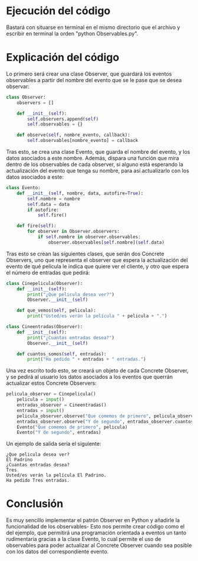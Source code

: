 # Ejecución del código

Bastará con situarse en terminal en el mismo directorio que el archivo y escribir en terminal la orden "python Observables.py".

# Explicación del código

Lo primero será crear una clase Observer, que guardará los eventos observables a partir del nombre del evento que se le pase que se desea observar:

```python
class Observer:
    observers = []

    def __init__(self):
        self.observers.append(self)
        self.observables = {}

    def observe(self, nombre_evento, callback):
        self.observables[nombre_evento] = callback
```

Tras esto, se crea una clase Evento, que guarda el nombre del evento, y los datos asociados a este nombre. Además, dispara una función que mira dentro de los observables de cada observer, si alguno está esperando la actualización del evento que tenga su nombre, para así actualizarlo con los datos asociados a este:

```python
class Evento:
    def __init__(self, nombre, data, autofire=True):
        self.nombre = nombre
        self.data = data
        if autofire:
            self.fire()

    def fire(self):
        for observer in Observer.observers:
            if self.nombre in observer.observables:
                observer.observables[self.nombre](self.data)
```

Tras esto se crean las siguientes clases, que serán dos Concrete Observers, uno que representa el observer que espera la actualización del evento de qué película le indica que quiere ver el cliente, y otro que espera el número de entradas que pedirá:

```python
class Cinepelicula(Observer):
    def __init__(self):
        print("¿Que pelicula desea ver?")
        Observer.__init__(self)

    def que_vemos(self, pelicula):
        print("Usted/es verán la película " + pelicula + ".")
```

```python
class Cineentradas(Observer):
    def __init__(self):
        print("¿Cuantas entradas desea?")
        Observer.__init__(self)

    def cuantos_somos(self, entradas):
        print("Ha pedido " + entradas + " entradas.")
```

Una vez escrito todo esto, se creará un objeto de cada Concrete Observer, y se pedirá al usuario los datos asociados a los eventos que querrán actualizar estos Concrete Observers:

```python
pelicula_observer = Cinepelicula()
    pelicula = input()
    entradas_observer = Cineentradas()
    entradas = input()
    pelicula_observer.observe("Que comemos de primero", pelicula_observer.que_vemos)
    entradas_observer.observe("Y de segundo", entradas_observer.cuantos_somos)
    Evento("Que comemos de primero", pelicula)
    Evento("Y de segundo", entradas)
```

Un ejemplo de salida sería el siguiente:
```
¿Que pelicula desea ver?
El Padrino
¿Cuantas entradas desea?
Tres
Usted/es verán la película El Padrino.
Ha pedido Tres entradas.
```

# Conclusión

Es muy sencillo implementar el patrón Observer en Python y añadirle la funcionalidad de los observables- Esto nos permite crear código como el del ejemplo, que permitirá una programación orientada a eventos un tanto rudimentaria gracias a la clase Evento, lo cual permite el uso de observables para poder actualizar al Concrete Observer cuando sea posible con los datos del correspondiente evento.
